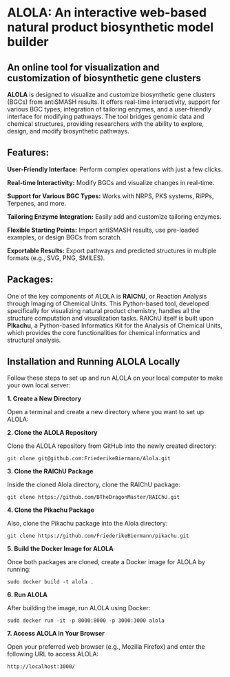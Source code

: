 # ALOLA: An interactive web-based natural product biosynthetic model builder
##  An online tool for visualization and customization of biosynthetic gene clusters
**ALOLA** is designed to visualize and customize biosynthetic gene clusters (BGCs) from antiSMASH results. It offers real-time interactivity, support for various BGC types, integration of tailoring enzymes, and a user-friendly interface for modifying pathways. The tool bridges genomic data and chemical structures, providing researchers with the ability to explore, design, and modify biosynthetic pathways.

## Features:

**User-Friendly Interface:** Perform complex operations with just a few clicks.

**Real-time Interactivity:** Modify BGCs and visualize changes in real-time.

**Support for Various BGC Types:** Works with NRPS, PKS systems, RiPPs, Terpenes, and more.

**Tailoring Enzyme Integration:** Easily add and customize tailoring enzymes.

**Flexible Starting Points:** Import antiSMASH results, use pre-loaded examples, or design BGCs from scratch.

**Exportable Results:** Export pathways and predicted structures in multiple formats (e.g., SVG, PNG, SMILES).

## Packages:
One of the key components of ALOLA is **RAIChU**, or Reaction Analysis through Imaging of Chemical Units. This Python-based tool, developed specifically for visualizing natural product chemistry, handles all the structure computation and visualization tasks. RAIChU itself is built upon **PIkachu**, a Python-based Informatics Kit for the Analysis of Chemical Units, which provides the core functionalities for chemical informatics and structural analysis. 

## Installation and Running ALOLA Locally

Follow these steps to set up and run ALOLA on your local computer to make your own local server:

**1. Create a New Directory**

Open a terminal and create a new directory where you want to set up ALOLA:

**2. Clone the ALOLA Repository**

Clone the ALOLA repository from GitHub into the newly created directory:
```
git clone git@github.com:FriederikeBiermann/Alola.git
```

**3. Clone the RAIChU Package**

Inside the cloned Alola directory, clone the RAIChU package:
```
git clone https://github.com/BTheDragonMaster/RAIChU.git
```

**4. Clone the Pikachu Package**

Also, clone the Pikachu package into the Alola directory:
```
git clone https://github.com/FriederikeBiermann/pikachu.git
```

**5. Build the Docker Image for ALOLA**

Once both packages are cloned, create a Docker image for ALOLA by running:
```
sudo docker build -t alola .
```

**6. Run ALOLA**

After building the image, run ALOLA using Docker:
```
sudo docker run -it -p 8000:8000 -p 3000:3000 alola
```

**7. Access ALOLA in Your Browser**

Open your preferred web browser (e.g., Mozilla Firefox) and enter the following URL to access ALOLA:
```
http://localhost:3000/
```
